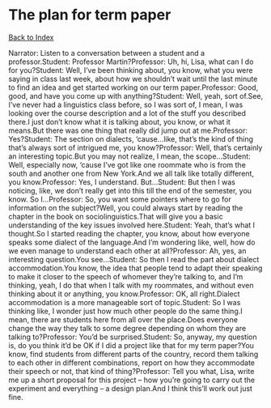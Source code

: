 # The plan for term paper
[Back to Index](https://github.com/windows10010/tpoExtractor/blog/master/README.md)

Narrator: Listen to a conversation between a student and a professor.Student: Professor Martin?Professor: Uh, hi, Lisa, what can I do for you?Student: Well, I’ve been thinking about, you know, what you were saying in class last week, about how we shouldn’t wait until the last minute to find an idea and get started working on our term paper.Professor: Good, good, and have you come up with anything?Student: Well, yeah, sort of.See, I’ve never had a linguistics class before, so I was sort of, I mean, I was looking over the course description and a lot of the stuff you described there.I just don’t know what it is talking about, you know, or what it means.But there was one thing that really did jump out at me.Professor: Yes?Student: The section on dialects, ‘cause…like, that’s the kind of thing that’s always sort of intrigued me, you know?Professor: Well, that’s certainly an interesting topic.But you may not realize, I mean, the scope...Student: Well, especially now, ‘cause I’ve got like one roommate who is from the south and another one from New York.And we all talk like totally different, you know.Professor: Yes, I understand. But…Student: But then I was noticing, like, we don’t really get into this till the end of the semester, you know. So I…Professor: So, you want some pointers where to go for information on the subject?Well, you could always start by reading the chapter in the book on sociolinguistics.That will give you a basic understanding of the key issues involved here.Student: Yeah, that’s what I thought.So I started reading the chapter, you know, about how everyone speaks some dialect of the language.And I’m wondering like, well, how do we even manage to understand each other at all?Professor: Ah, yes, an interesting question.You see…Student: So then I read the part about dialect accommodation.You know, the idea that people tend to adapt their speaking to make it closer to the speech of whomever they’re talking to, and I’m thinking, yeah, I do that when I talk with my roommates, and without even thinking about it or anything, you know.Professor: OK, all right.Dialect accommodation is a more manageable sort of topic.Student: So I was thinking like, I wonder just how much other people do the same thing.I mean, there are students here from all over the place.Does everyone change the way they talk to some degree depending on whom they are talking to?Professor: You’d be surprised.Student: So, anyway, my question is, do you think it’d be OK if I did a project like that for my term paper?You know, find students from different parts of the country, record them talking to each other in different combinations, report on how they accommodate their speech or not, that kind of thing?Professor: Tell you what, Lisa, write me up a short proposal for this project – how you’re going to carry out the experiment and everything – a design plan.And I think this’ll work out just fine. 